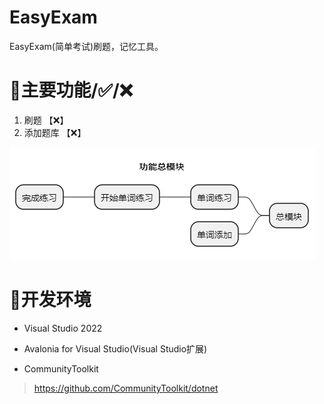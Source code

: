 # EasyExam
 EasyExam(简单考试)刷题，记忆工具。

# 🔨主要功能/✅/❌
1. 刷题 【❌】
2. 添加题库  【❌】

![alt text](Assets/image.png)

# 🧰开发环境
- Visual Studio 2022  
- Avalonia for Visual Studio(Visual Studio扩展)  

- CommunityToolkit
> https://github.com/CommunityToolkit/dotnet